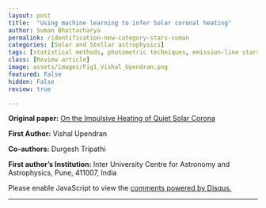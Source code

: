 ```yaml
---
layout: post
title:  "Using machine learning to infer Solar coronal heating"
author: Suman Bhattacharya
permalink: /identification-new-category-stars-suman
categories: [Solar and Stellar astrophysics]
tags: [statistical methods, photometric techniques, emission-line stars, Be, stars, Stellar evolution]
class: [Review article]
image: assets/images/Fig1_Vishal_Upendran.png
featured: False
hidden: False
review: true

---
```











**Original paper:**
<a href="https://iopscience.iop.org/article/10.3847/1538-4357/abf65a" target="_blank"> On the Impulsive Heating of Quiet Solar Corona</a>

**First Author:** Vishal Upendran

**Co-authors:** Durgesh Tripathi

**First author’s Institution:** Inter University Centre for Astronomy and Astrophysics, Pune, 411007, India


<div id="disqus_thread"></div>
<script>
    /**
    *  RECOMMENDED CONFIGURATION VARIABLES: EDIT AND UNCOMMENT THE SECTION BELOW TO INSERT DYNAMIC VALUES FROM YOUR PLATFORM OR CMS.
    *  LEARN WHY DEFINING THESE VARIABLES IS IMPORTANT: https://disqus.com/admin/universalcode/#configuration-variables    */
    /*
    var disqus_config = function () {
    this.page.url = PAGE_URL;  // Replace PAGE_URL with your page's canonical URL variable
    this.page.identifier = PAGE_IDENTIFIER; // Replace PAGE_IDENTIFIER with your page's unique identifier variable
    };
    */
    (function() { // DON'T EDIT BELOW THIS LINE
    var d = document, s = d.createElement('script');
    s.src = 'https://cosmicvarta-in.disqus.com/embed.js';
    s.setAttribute('data-timestamp', +new Date());
    (d.head || d.body).appendChild(s);
    })();
</script>
<noscript>Please enable JavaScript to view the <a href="https://disqus.com/?ref_noscript">comments powered by Disqus.</a></noscript>

---
